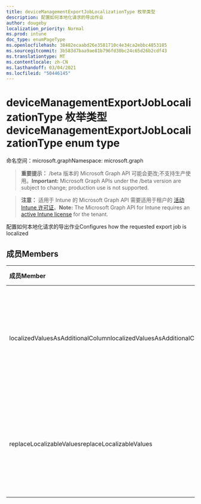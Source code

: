 ```yaml
---
title: deviceManagementExportJobLocalizationType 枚举类型
description: 配置如何本地化请求的导出作业
author: dougeby
localization_priority: Normal
ms.prod: intune
doc_type: enumPageType
ms.openlocfilehash: 38482ecaabd26e3581710c4e34ca2ebbc4853185
ms.sourcegitcommit: 3b583d7baa9ae81b796fd30bc24c65d26b2cdf43
ms.translationtype: MT
ms.contentlocale: zh-CN
ms.lasthandoff: 03/04/2021
ms.locfileid: "50446145"
---
```

# <a name="devicemanagementexportjoblocalizationtype-enum-type"></a><span data-ttu-id="7e4c1-103">deviceManagementExportJobLocalizationType 枚举类型</span><span class="sxs-lookup"><span data-stu-id="7e4c1-103">deviceManagementExportJobLocalizationType enum type</span></span>

<span data-ttu-id="7e4c1-104">命名空间：microsoft.graph</span><span class="sxs-lookup"><span data-stu-id="7e4c1-104">Namespace: microsoft.graph</span></span>

> <span data-ttu-id="7e4c1-105">**重要提示：** /beta 版本的 Microsoft Graph API 可能会更改;不支持生产使用。</span><span class="sxs-lookup"><span data-stu-id="7e4c1-105">**Important:** Microsoft Graph APIs under the /beta version are subject to change; production use is not supported.</span></span>

> <span data-ttu-id="7e4c1-106">**注意：** 适用于 Intune 的 Microsoft Graph API 需要适用于租户的 [活动 Intune 许可证](https://go.microsoft.com/fwlink/?linkid=839381)。</span><span class="sxs-lookup"><span data-stu-id="7e4c1-106">**Note:** The Microsoft Graph API for Intune requires an [active Intune license](https://go.microsoft.com/fwlink/?linkid=839381) for the tenant.</span></span>

<span data-ttu-id="7e4c1-107">配置如何本地化请求的导出作业</span><span class="sxs-lookup"><span data-stu-id="7e4c1-107">Configures how the requested export job is localized</span></span>

## <a name="members"></a><span data-ttu-id="7e4c1-108">成员</span><span class="sxs-lookup"><span data-stu-id="7e4c1-108">Members</span></span>
|<span data-ttu-id="7e4c1-109">成员</span><span class="sxs-lookup"><span data-stu-id="7e4c1-109">Member</span></span>|<span data-ttu-id="7e4c1-110">值</span><span class="sxs-lookup"><span data-stu-id="7e4c1-110">Value</span></span>|<span data-ttu-id="7e4c1-111">说明</span><span class="sxs-lookup"><span data-stu-id="7e4c1-111">Description</span></span>|
|:---|:---|:---|
|<span data-ttu-id="7e4c1-112">localizedValuesAsAdditionalColumn</span><span class="sxs-lookup"><span data-stu-id="7e4c1-112">localizedValuesAsAdditionalColumn</span></span>|<span data-ttu-id="7e4c1-113">0</span><span class="sxs-lookup"><span data-stu-id="7e4c1-113">0</span></span>|<span data-ttu-id="7e4c1-114">配置导出作业以将本地化值作为附加列公开</span><span class="sxs-lookup"><span data-stu-id="7e4c1-114">Configures the export job to expose localized values as an additional column</span></span>|
|<span data-ttu-id="7e4c1-115">replaceLocalizableValues</span><span class="sxs-lookup"><span data-stu-id="7e4c1-115">replaceLocalizableValues</span></span>|<span data-ttu-id="7e4c1-116">1 </span><span class="sxs-lookup"><span data-stu-id="7e4c1-116">1</span></span>|<span data-ttu-id="7e4c1-117">配置导出作业以将可枚举值替换为其本地化值</span><span class="sxs-lookup"><span data-stu-id="7e4c1-117">Configures the export job to replace enumerable values with their localized values</span></span>|




